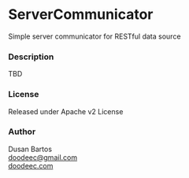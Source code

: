 # ServerCommunicator
Simple server communicator for RESTful data source

### Description
TBD

### License
Released under Apache v2 License

### Author
Dusan Bartos<br/>
[doodeec@gmail.com](mailto:doodeec@gmail.com)<br/>
[doodeec.com](http://doodeec.com)

